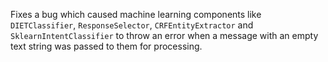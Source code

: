 Fixes a bug which caused machine learning components like `DIETClassifier`, `ResponseSelector`, `CRFEntityExtractor` and `SklearnIntentClassifier` to throw an error when a message with an empty text string was passed to them for processing.